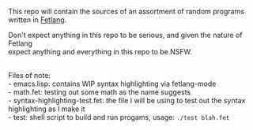 This repo will contain the sources of an assortment of random programs written in [Fetlang](https://github.com/fetlang/fetlang).

Don't expect anything in this repo to be serious, and given the nature of Fetlang<br>
expect anything and everything in this repo to be NSFW.<br><br>

Files of note:<br>
\- emacs.lisp: contains WIP syntax highlighting via fetlang-mode<br>
\- math.fet: testing out some math as the name suggests<br>
\- syntax-highlighting-test.fet: the file I will be using to test out the syntax highlighting as I make it<br>
\- test: shell script to build and run progams, usage: `./test blah.fet`
